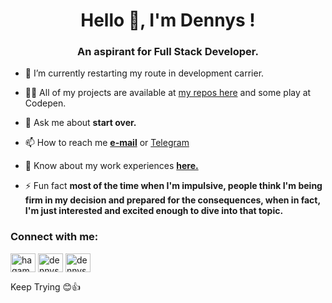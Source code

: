 <h1 align="center">Hello 👋, I'm Dennys !</h1>
<h3 align="center">An aspirant for Full Stack Developer.</h3>


- 🔭 I’m currently restarting my route in development carrier.

- 👨‍💻 All of my projects are available at [my repos here](https://github.com/dennys-monteiro-daml) and some play at Codepen.

- 💬 Ask me about **start over.**

- 📫 How to reach me [**e-mail**](dennyshagamenom@gmail.com) or [Telegram](@devhagamenom)

- 📄 Know about my work experiences [**here.**](https://github.com/dennys-monteiro-daml/Caso-de-estudo---PHP-2023/blob/5bd5782cd87735a8be29ea172eaf604336d920bf/Profilelinkedin.pdf)

- ⚡ Fun fact **most of the time when I'm impulsive, people think I'm being firm in my decision and prepared for the consequences, when in fact, I'm just interested and excited enough to dive into that topic.**

<h3 align="left">Connect with me:</h3>
<p align="left">
<a href="https://codepen.io/hagamenom" target="blank"><img align="center" src="https://raw.githubusercontent.com/rahuldkjain/github-profile-readme-generator/master/src/images/icons/Social/codepen.svg" alt="hagamenom" height="30" width="40" /></a>
<a href="https://linkedin.com/in/dennys-aml94" target="blank"><img align="center" src="https://raw.githubusercontent.com/rahuldkjain/github-profile-readme-generator/master/src/images/icons/Social/linked-in-alt.svg" alt="dennys-aml94" height="30" width="40" /></a>
<a href="https://codesandbox.com/dennys-monteiro-daml" target="blank"><img align="center" src="https://raw.githubusercontent.com/rahuldkjain/github-profile-readme-generator/master/src/images/icons/Social/codesandbox.svg" alt="dennys-monteiro-daml" height="30" width="40" /></a>
</p>



Keep Trying 😊👍
